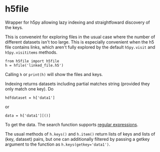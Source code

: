 # h5file
Wrapper for h5py allowing lazy indexing and straightfoward discovery of the keys.  

This is conveneint for exploring files in the usual case where the number of different datasets isn't too large. This is especially convenient when the h5 file contains links, which aren't fully explored by the default ```h5py.visit``` and ```h5py.visititems``` methods. 

```
from h5file import h5file
h = hfile('linked_file.h5')
```

Calling ```h``` or ```print(h)``` will show the files and keys.

Indexing returns datasets including partial matches string (provided they only match one key).  Do

```
hdfdataset = h['data1']
```

or 
```
data = h['data1'][()]
```

To get the data. The search function supports [regular expressions](https://docs.python.org/3/library/re.html).

The usual methods of 
```h.keys()```
and
```h.item()```
return lists of keys and lists of (key, dataset) pairs, but one can additionally filtered by passing a getkey argument to the function as
```h.keys(getkey='data1')```.

